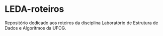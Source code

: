 ﻿# LEDA-roteiros

Repositório dedicado aos roteiros da disciplina Laboratório de Estrutura de Dados e Algoritmos da UFCG.
